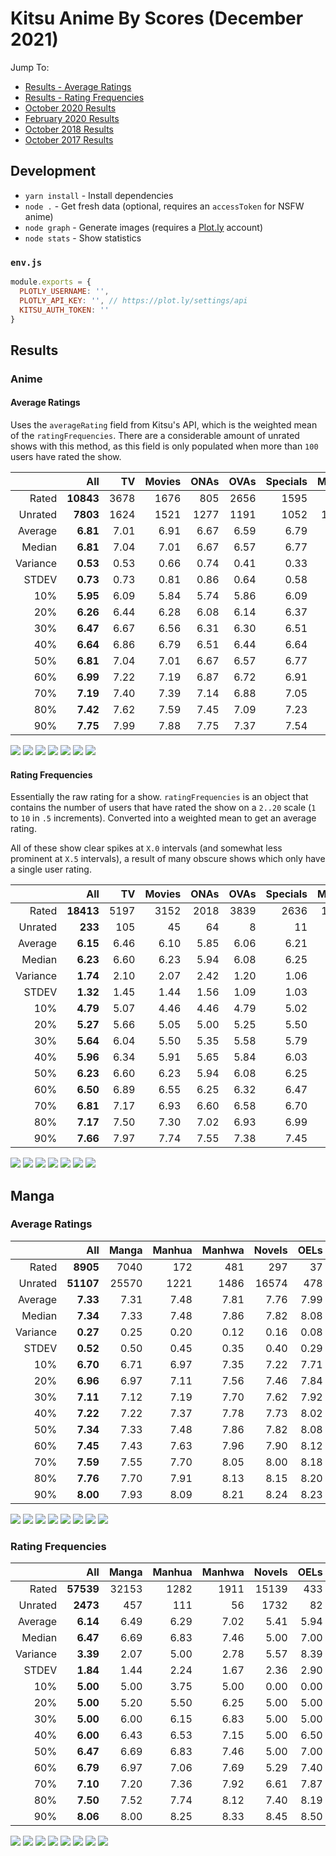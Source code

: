 # Kitsu Anime By Scores (December 2021)

Jump To:
- [Results - Average Ratings](#average-ratings)
- [Results - Rating Frequencies](#rating-frequencies)
- [October 2020 Results](https://github.com/wopian/kitsu-anime-by-scores/tree/master/2020/October/README.md)
- [February 2020 Results](https://github.com/wopian/kitsu-anime-by-scores/tree/master/2020/February/README.md)
- [October 2018 Results](https://github.com/wopian/kitsu-anime-by-scores/tree/master/2018/README.md)
- [October 2017 Results](https://github.com/wopian/kitsu-anime-by-scores/tree/master/2017/README.md)

## Development

- `yarn install` - Install dependencies
- `node .` - Get fresh data (optional, requires an `accessToken` for NSFW anime)
- `node graph` - Generate images (requires a [Plot.ly](https://plot.ly) account)
- `node stats` - Show statistics

### `env.js`

```js
module.exports = {
  PLOTLY_USERNAME: '',
  PLOTLY_API_KEY: '', // https://plot.ly/settings/api
  KITSU_AUTH_TOKEN: ''
}
```

## Results

### Anime

#### Average Ratings

Uses the `averageRating` field from Kitsu's API, which is the
weighted mean of the `ratingFrequencies`. There are a considerable
amount of unrated shows with this method, as this field is only
populated when more than `100` users have rated the show.

|          |       All |   TV | Movies | ONAs | OVAs | Specials | Music |
| -------: | --------: | ---: | -----: | ---: | ---: | -------: | ----: |
|    Rated | **10843** | 3678 |   1676 |  805 | 2656 |     1595 |   433 |
|  Unrated |  **7803** | 1624 |   1521 | 1277 | 1191 |     1052 |  1138 |
|  Average |  **6.81** | 7.01 |   6.91 | 6.67 | 6.59 |     6.79 |  6.49 |
|   Median |  **6.81** | 7.04 |   7.01 | 6.67 | 6.57 |     6.77 |  6.48 |
| Variance |  **0.53** | 0.53 |   0.66 | 0.74 | 0.41 |     0.33 |  0.32 |
|    STDEV |  **0.73** | 0.73 |   0.81 | 0.86 | 0.64 |     0.58 |  0.57 |
|      10% |  **5.95** | 6.09 |   5.84 | 5.74 | 5.86 |     6.09 |  5.86 |
|      20% |  **6.26** | 6.44 |   6.28 | 6.08 | 6.14 |     6.37 |  6.11 |
|      30% |  **6.47** | 6.67 |   6.56 | 6.31 | 6.30 |     6.51 |  6.22 |
|      40% |  **6.64** | 6.86 |   6.79 | 6.51 | 6.44 |     6.64 |  6.35 |
|      50% |  **6.81** | 7.04 |   7.01 | 6.67 | 6.57 |     6.77 |  6.48 |
|      60% |  **6.99** | 7.22 |   7.19 | 6.87 | 6.72 |     6.91 |  6.60 |
|      70% |  **7.19** | 7.40 |   7.39 | 7.14 | 6.88 |     7.05 |  6.76 |
|      80% |  **7.42** | 7.62 |   7.59 | 7.45 | 7.09 |     7.23 |  6.92 |
|      90% |  **7.75** | 7.99 |   7.88 | 7.75 | 7.37 |     7.54 |  7.26 |

![](images/anime_Average.png)
![](images/anime_Average_TV.png)
![](images/anime_Average_Movies.png)
![](images/anime_Average_ONAs.png)
![](images/anime_Average_OVAs.png)
![](images/anime_Average_Specials.png)
![](images/anime_Average_Music.png)

#### Rating Frequencies

Essentially the raw rating for a show. `ratingFrequencies` is an
object that contains the number of users that have rated the show
on a `2..20` scale (`1` to `10` in `.5` increments). Converted into
a weighted mean to get an average rating.

All of these show clear spikes at `X.0` intervals (and somewhat less
prominent at `X.5` intervals), a result of many obscure shows which
only have a single user rating.

|          |       All |   TV | Movies | ONAs | OVAs | Specials | Music |
| -------: | --------: | ---: | -----: | ---: | ---: | -------: | ----: |
|    Rated | **18413** | 5197 |   3152 | 2018 | 3839 |     2636 |  1571 |
|  Unrated |   **233** |  105 |     45 |   64 |    8 |       11 |     0 |
|  Average |  **6.15** | 6.46 |   6.10 | 5.85 | 6.06 |     6.21 |  5.75 |
|   Median |  **6.23** | 6.60 |   6.23 | 5.94 | 6.08 |     6.25 |  5.69 |
| Variance |  **1.74** | 2.10 |   2.07 | 2.42 | 1.20 |     1.06 |  0.81 |
|    STDEV |  **1.32** | 1.45 |   1.44 | 1.56 | 1.09 |     1.03 |  0.90 |
|      10% |  **4.79** | 5.07 |   4.46 | 4.46 | 4.79 |     5.02 |  4.69 |
|      20% |  **5.27** | 5.66 |   5.05 | 5.00 | 5.25 |     5.50 |  5.01 |
|      30% |  **5.64** | 6.04 |   5.50 | 5.35 | 5.58 |     5.79 |  5.25 |
|      40% |  **5.96** | 6.34 |   5.91 | 5.65 | 5.84 |     6.03 |  5.46 |
|      50% |  **6.23** | 6.60 |   6.23 | 5.94 | 6.08 |     6.25 |  5.69 |
|      60% |  **6.50** | 6.89 |   6.55 | 6.25 | 6.32 |     6.47 |  5.94 |
|      70% |  **6.81** | 7.17 |   6.93 | 6.60 | 6.58 |     6.70 |  6.19 |
|      80% |  **7.17** | 7.50 |   7.30 | 7.02 | 6.93 |     6.99 |  6.50 |
|      90% |  **7.66** | 7.97 |   7.74 | 7.55 | 7.38 |     7.45 |  6.95 |

![](images/anime_Frequency.png)
![](images/anime_Frequency_TV.png)
![](images/anime_Frequency_Movies.png)
![](images/anime_Frequency_ONAs.png)
![](images/anime_Frequency_OVAs.png)
![](images/anime_Frequency_Specials.png)
![](images/anime_Frequency_Music.png)

## Manga

### Average Ratings

|          |       All | Manga | Manhua | Manhwa | Novels | OELs | Doujins | Oneshots |
| -------: | --------: | ----: | -----: | -----: | -----: | ---: | ------: | -------: |
|    Rated |  **8905** |  7040 |    172 |    481 |    297 |   37 |     128 |      750 |
|  Unrated | **51107** | 25570 |   1221 |   1486 |  16574 |  478 |    1401 |     4377 |
|  Average |  **7.33** |  7.31 |   7.48 |   7.81 |   7.76 | 7.99 |    7.01 |     6.96 |
|   Median |  **7.34** |  7.33 |   7.48 |   7.86 |   7.82 | 8.08 |    7.17 |     7.01 |
| Variance |  **0.27** |  0.25 |   0.20 |   0.12 |   0.16 | 0.08 |    0.46 |     0.25 |
|    STDEV |  **0.52** |  0.50 |   0.45 |   0.35 |   0.40 | 0.29 |    0.68 |     0.50 |
|      10% |  **6.70** |  6.71 |   6.97 |   7.35 |   7.22 | 7.71 |    5.89 |     6.38 |
|      20% |  **6.96** |  6.97 |   7.11 |   7.56 |   7.46 | 7.84 |    6.61 |     6.65 |
|      30% |  **7.11** |  7.12 |   7.19 |   7.70 |   7.62 | 7.92 |    6.92 |     6.79 |
|      40% |  **7.22** |  7.22 |   7.37 |   7.78 |   7.73 | 8.02 |    7.08 |     6.91 |
|      50% |  **7.34** |  7.33 |   7.48 |   7.86 |   7.82 | 8.08 |    7.17 |     7.01 |
|      60% |  **7.45** |  7.43 |   7.63 |   7.96 |   7.90 | 8.12 |    7.23 |     7.10 |
|      70% |  **7.59** |  7.55 |   7.70 |   8.05 |   8.00 | 8.18 |    7.42 |     7.19 |
|      80% |  **7.76** |  7.70 |   7.91 |   8.13 |   8.15 | 8.20 |    7.54 |     7.30 |
|      90% |  **8.00** |  7.93 |   8.09 |   8.21 |   8.24 | 8.23 |    7.68 |     7.48 |

![](images/manga_Average.png)
![](images/manga_Average_Manga.png)
![](images/manga_Average_Manhua.png)
![](images/manga_Average_Manhwa.png)
![](images/manga_Average_Novels.png)
![](images/manga_Average_OELs.png)
![](images/manga_Average_Doujins.png)
![](images/manga_Average_Oneshots.png)

### Rating Frequencies

|          |       All | Manga | Manhua | Manhwa | Novels | OELs | Doujins | Oneshots |
| -------: | --------: | ----: | -----: | -----: | -----: | ---: | ------: | -------: |
|    Rated | **57539** | 32153 |   1282 |   1911 |  15139 |  433 |    1508 |     5113 |
|  Unrated |  **2473** |   457 |    111 |     56 |   1732 |   82 |      21 |       14 |
|  Average |  **6.14** |  6.49 |   6.29 |   7.02 |   5.41 | 5.94 |    6.15 |     6.04 |
|   Median |  **6.47** |  6.69 |   6.83 |   7.46 |   5.00 | 7.00 |    6.32 |     6.15 |
| Variance |  **3.39** |  2.07 |   5.00 |   2.78 |   5.57 | 8.39 |    2.18 |     1.24 |
|    STDEV |  **1.84** |  1.44 |   2.24 |   1.67 |   2.36 | 2.90 |    1.48 |     1.11 |
|      10% |  **5.00** |  5.00 |   3.75 |   5.00 |   0.00 | 0.00 |    4.80 |     5.00 |
|      20% |  **5.00** |  5.20 |   5.50 |   6.25 |   5.00 | 5.00 |    5.00 |     5.00 |
|      30% |  **5.00** |  6.00 |   6.15 |   6.83 |   5.00 | 5.00 |    5.29 |     5.33 |
|      40% |  **6.00** |  6.43 |   6.53 |   7.15 |   5.00 | 6.50 |    5.94 |     5.84 |
|      50% |  **6.47** |  6.69 |   6.83 |   7.46 |   5.00 | 7.00 |    6.32 |     6.15 |
|      60% |  **6.79** |  6.97 |   7.06 |   7.69 |   5.29 | 7.40 |    6.65 |     6.38 |
|      70% |  **7.10** |  7.20 |   7.36 |   7.92 |   6.61 | 7.87 |    6.92 |     6.66 |
|      80% |  **7.50** |  7.52 |   7.74 |   8.12 |   7.40 | 8.19 |    7.34 |     6.91 |
|      90% |  **8.06** |  8.00 |   8.25 |   8.33 |   8.45 | 8.50 |    7.83 |     7.34 |

![](images/manga_Frequency.png)
![](images/manga_Frequency_Manga.png)
![](images/manga_Frequency_Manhua.png)
![](images/manga_Frequency_Manhwa.png)
![](images/manga_Frequency_Novels.png)
![](images/manga_Frequency_OELs.png)
![](images/manga_Frequency_Doujins.png)
![](images/manga_Frequency_Oneshots.png)